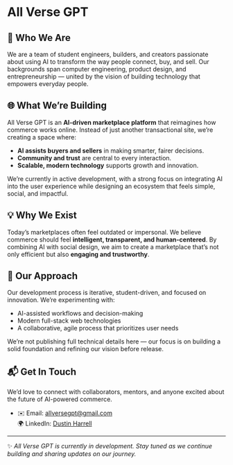 # All Verse GPT  

## 🚀 Who We Are  
We are a team of student engineers, builders, and creators passionate about using AI to transform the way people connect, buy, and sell. Our backgrounds span computer engineering, product design, and entrepreneurship — united by the vision of building technology that empowers everyday people.  

## 🌐 What We’re Building  
All Verse GPT is an **AI-driven marketplace platform** that reimagines how commerce works online. Instead of just another transactional site, we’re creating a space where:  

- **AI assists buyers and sellers** in making smarter, fairer decisions.  
- **Community and trust** are central to every interaction.  
- **Scalable, modern technology** supports growth and innovation.  

We’re currently in active development, with a strong focus on integrating AI into the user experience while designing an ecosystem that feels simple, social, and impactful.  

## 💡 Why We Exist  
Today’s marketplaces often feel outdated or impersonal. We believe commerce should feel **intelligent, transparent, and human-centered**. By combining AI with social design, we aim to create a marketplace that’s not only efficient but also **engaging and trustworthy**.  

## 🔧 Our Approach  
Our development process is iterative, student-driven, and focused on innovation. We’re experimenting with:  
- AI-assisted workflows and decision-making  
- Modern full-stack web technologies  
- A collaborative, agile process that prioritizes user needs  

We’re not publishing full technical details here — our focus is on building a solid foundation and refining our vision before release.  

## 📬 Get In Touch  
We’d love to connect with collaborators, mentors, and anyone excited about the future of AI-powered commerce.  

- ✉️ Email: allversegpt@gmail.com  
🌍 LinkedIn: [Dustin Harrell](https://www.linkedin.com/in/dustin-harrell-43a540249/)
---

✨ *All Verse GPT is currently in development. Stay tuned as we continue building and sharing updates on our journey.*  
